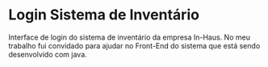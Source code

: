 # Login Sistema de Inventário 
 Interface de login do sistema de inventário da empresa In-Haus. No meu trabalho fui convidado para ajudar no Front-End do sistema que está sendo desenvolvido com java.
